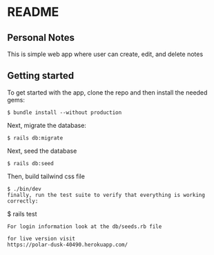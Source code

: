 # README

## Personal Notes

This is simple web app where user can create, edit, and delete notes

## Getting started

To get started with the app, clone the repo and then install the needed gems:

```
$ bundle install --without production
```
Next, migrate the database:
```
$ rails db:migrate
```
Next, seed the database
```
$ rails db:seed
```
Then, build tailwind css file
```
$ ./bin/dev
finally, run the test suite to verify that everything is working correctly:
```
$ rails test
```
For login information look at the db/seeds.rb file

for live version visit
https://polar-dusk-40490.herokuapp.com/
